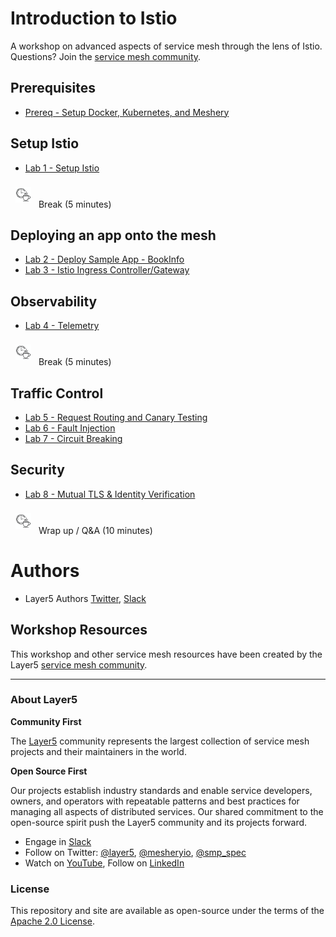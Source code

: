 # Introduction to Istio
A workshop on advanced aspects of service mesh through the lens of Istio. Questions? Join the [service mesh community](http://slack.layer5.io).

## Prerequisites

- [Prereq - Setup Docker, Kubernetes, and Meshery](prereq/README.md)

## Setup Istio
- [Lab 1 - Setup Istio](lab-1/README.md)

<p>
<img src="img/break.png" height="25px" style="text-align:left; padding:8px" />
Break (5 minutes)
</p>

## Deploying an app onto the mesh
- [Lab 2 - Deploy Sample App - BookInfo](lab-2/README.md)
- [Lab 3 - Istio Ingress Controller/Gateway](lab-3/README.md)

## Observability
- [Lab 4 - Telemetry](lab-4/README.md)

<p>
<img src="img/break.png" height="25px" style="text-align:left; padding:8px" />
Break (5 minutes)
</p>

## Traffic Control
- [Lab 5 - Request Routing and Canary Testing](lab-5/README.md)
- [Lab 6 - Fault Injection](lab-6/README.md)
- [Lab 7 - Circuit Breaking](lab-7/README.md)

## Security
- [Lab 8 - Mutual TLS & Identity Verification](lab-8/README.md)

<p>
<img src="img/break.png" height="25px" style="text-align:left; padding:8px" />
Wrap up / Q&A (10 minutes)
</p>

# Authors

- Layer5 Authors [Twitter](https://twitter.com/layer5), [Slack](http://slack.layer5.io)

## Workshop Resources

This workshop and other service mesh resources have been created by the Layer5 [service mesh community](https://layer5.io/community).

<hr />

### About Layer5

**Community First**

<p>The <a href="https://layer5.io">Layer5</a> community represents the largest collection of service mesh projects and their maintainers in the world.</p>

**Open Source First**

<p>Our projects establish industry standards and enable service developers, owners, and operators with repeatable patterns and best practices for managing all aspects of distributed services. Our shared commitment to the open-source spirit push the Layer5 community and its projects forward.</p>

- Engage in [Slack](http://slack.layer5.io)
- Follow on Twitter: [@layer5](https://twitter.com/layer5), [@mesheryio](https://twitter.com/mesheryio), [@smp_spec](https://twitter.com/smp_spec)
- Watch on [YouTube](https://www.youtube.com/channel/UCFL1af7_wdnhHXL1InzaMvA?sub_confirmation=1), Follow on [LinkedIn](https://www.linkedin.com/company/layer5)

### License

This repository and site are available as open-source under the terms of the [Apache 2.0 License](https://opensource.org/licenses/Apache-2.0).
